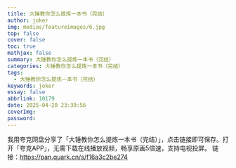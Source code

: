 ```yaml
---
title: 大锤教你怎么提炼一本书（完结）
author: joker
img: medias/featureimages/6.jpg
top: false
cover: false
toc: true
mathjax: false
summary: 大锤教你怎么提炼一本书（完结）
categories: 大锤教你怎么提炼一本书（完结）
tags:
  - 大锤教你怎么提炼一本书（完结）
keywords: joker
essay: false
abbrlink: 10179
date: 2025-04-20 23:39:56
coverImg:
password:
---
```


我用夸克网盘分享了「大锤教你怎么提炼一本书（完结）」，点击链接即可保存。打开「夸克APP」，无需下载在线播放视频，畅享原画5倍速，支持电视投屏。
链接：https://pan.quark.cn/s/f16a3c2be274
